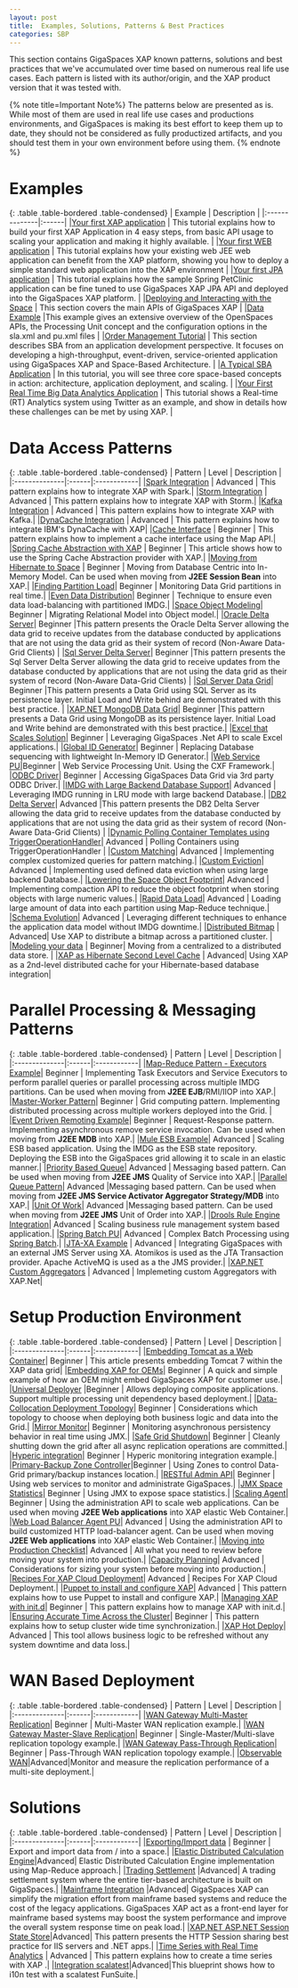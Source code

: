 ```yaml
---
layout: post
title:  Examples, Solutions, Patterns & Best Practices
categories: SBP
---
```


This section contains GigaSpaces XAP known patterns, solutions and best practices that we've accumulated over time based on numerous real life use cases. Each pattern is listed with its author/origin, and the XAP product version that it was tested with.

{% note title=Important Note%}
The patterns below are presented as is. While most of them are used in real life use cases and productions environments, and GigaSpaces is making its best effort to keep them up to date, they should not be considered as fully productized artifacts, and you should test them in your own environment before using them.
{% endnote %}


# Examples

{: .table .table-bordered .table-condensed}
| Example | Description |
|:--------------|:------|
|[<nobr>Your first XAP application</nobr>](./first-xap-app.html) |  This tutorial explains how to build your first XAP Application in 4 easy steps, from basic API usage to scaling your application and making it highly available.  |
|[Your first WEB application](./first-web-app.html) | This tutorial explains how your existing web JEE web application can benefit from the XAP platform, showing you how to deploy a simple standard web application into the XAP environment  |
|[Your first JPA application](./first-jpa-app.html) | This tutorial explains how the sample Spring PetClinic application can be fine tuned to use GigaSpaces XAP JPA API and deployed into the GigaSpaces XAP platform. |
|[Deploying and Interacting with the Space](./deploying-and-interacting-with-the-space.html) | This section covers the main APIs of GigaSpaces XAP |
|[Data Example](./first-real-time-big-data-analytics-app.html) |This example gives an extensive overview of the OpenSpaces APIs, the Processing Unit concept and the configuration options in the sla.xml and pu.xml files |
|[Order Management Tutorial](./a-typical-sba-application.html) | This section describes SBA from an application development perspective. It focuses on developing a high-throughput, event-driven, service-oriented application using GigaSpaces XAP and Space-Based Architecture. |
|[A Typical SBA Application](./xap-order-management-tutorial.html) |  In this tutorial, you will see three core space-based concepts in action: architecture, application deployment, and scaling.  |
|[Your First Real Time Big Data Analytics Application](./first-real-time-big-data-analytics-app.html) | This tutorial shows  a Real-time (RT) Analytics system using Twitter as an example, and show in details how these challenges can be met by using   XAP.  |




# Data Access Patterns

{: .table .table-bordered .table-condensed}
| Pattern | Level | Description |
|:--------------|:------|:------------|
|[Spark Integration](./spark-integration.html) | Advanced | This pattern explains how to integrate XAP with Spark.|
|[Storm Integration](./storm-integration.html) | Advanced | This pattern explains how to integrate XAP with Storm.|
|[Kafka Integration](./kafka-integration.html) | Advanced | This pattern explains how to integrate XAP with Kafka.|
|[DynaCache Integration](./ibm-websphere-cache.html) | Advanced | This pattern explains how to integrate IBM's DynaCache with XAP|
|[Cache Interface](./cache-interface.html) | Beginner | This pattern explains how to implement a cache interface using the Map API.|
|[Spring Cache Abstraction with XAP](./spring-cache.html) | Beginner | This article shows how to use the Spring Cache Abstraction provider with   XAP.|
|[Moving from Hibernate to Space](./moving-from-hibernate-to-space.html) | Beginner | Moving from Database Centric into In-Memory Model. Can be used when moving from **J2EE Session Bean** into XAP.|
|[Finding Partition Load](./finding-partition-load.html)| Beginner | Monitoring Data Grid partitions in real time.|
|[Even Data Distribution](./even-data-distribution.html)| Beginner | Technique to ensure even data load-balancing with partitioned IMDG.|
|[Space Object Modeling](./space-object-modeling.html)| Beginner | Migrating Relational Model into Object model.|
|[Oracle Delta Server](./oracle-delta-server.html)| Beginner |This pattern presents the Oracle Delta Server allowing the data grid to receive updates from the database conducted by applications that are not using the data grid as their system of record (Non-Aware Data-Grid Clients) |
|[Sql Server Delta Server](./sqlserver-delta-server.html)| Beginner |This pattern presents the Sql Server Delta Server allowing the data grid to receive updates from the database conducted by applications that are not using the data grid as their system of record (Non-Aware Data-Grid Clients) |
|[Sql Server Data Grid](./sqlserver-datagrid.html)| Beginner |This pattern presents a Data Grid using SQL Server as its persistence layer. Initial Load and Write behind are demonstrated with this best practice. |
|[XAP.NET MongoDB Data Grid](./mongodb-datagrid.html)| Beginner |This pattern presents a Data Grid using MongoDB as its persistence layer. Initial Load and Write behind are demonstrated with this best practice.|
|[Excel that Scales Solution](./excel-that-scales-solution.html)| Beginner | Leveraging GigaSpaces .Net API to scale Excel applications.|
|[Global ID Generator](./global-id-generator.html)| Beginner | Replacing Database sequencing with lightweight In-Memory ID Generator.|
|[Web Service PU](./web-service-pu.html)|Beginner | Web Service Processing Unit. Using the CXF Framework.|
|[ODBC Driver](./odbc-driver.html)| Beginner | Accessing GigaSpaces Data Grid via 3rd party ODBC Driver.|
|[IMDG with Large Backend Database Support](./imdg-with-large-backend-database-support.html)| Advanced | Leveraging IMDG running in LRU mode with large backend Database.|
|[DB2 Delta Server](./db2-delta-server.html)| Advanced |This pattern presents the DB2 Delta Server allowing the data grid to receive updates from the database conducted by applications that are not using the data grid as their system of record (Non-Aware Data-Grid Clients) |
|[Dynamic Polling Container Templates using TriggerOperationHandler](./dynamic-polling-container-templates-using-triggeroperationhandler.html)| Advanced | Polling Containers using TriggerOperationHandler |
|[Custom Matching](./custom-matching.html)| Advanced | Implementing complex customized queries for pattern matching.|
|[Custom Eviction](./custom-eviction.html)| Advanced | Implementing used defined data eviction when using large backend Database.|
|[Lowering the Space Object Footprint](./lowering-the-space-object-footprint.html)| Advanced | Implementing compaction API to reduce the object footprint when storing objects with large numeric values.|
|[Rapid Data Load](./rapid-data-load.html)| Advanced | Loading large amount of data into each partition using Map-Reduce technique.|
|[Schema Evolution](./schema-evolution.html)| Advanced | Leveraging different techniques to enhance the application data model without IMDG downtime.|
|[Distributed Bitmap](./distributed-bitmap.html) | Advanced| Use XAP to distribute a bitmap across a partitioned cluster. |
|[Modeling your data](./modeling-your-data.html) | Beginner| Moving from a centralized to a distributed data store. |
|[XAP as Hibernate Second Level Cache](./gigaspaces-for-hibernate-orm-users.html) | Advanced| Using XAP as a 2nd-level distributed cache for your Hibernate-based database integration|



# Parallel Processing & Messaging Patterns

{: .table .table-bordered .table-condensed}
| Pattern | Level | Description |
|:--------------|:------|:------------|
|[Map-Reduce Pattern - Executors Example](./map-reduce-pattern---executors-example.html)| Beginner | Implementing Task Executors and Service Executors to perform parallel queries or parallel processing across multiple IMDG partitions. Can be used when moving from **J2EE EJB**/RMI/IIOP into XAP.|
|[Master-Worker Pattern](./master-worker-pattern.html)| Beginner | Grid computing pattern. Implementing distributed processing across multiple workers deployed into the Grid. |
|[Event Driven Remoting Example](./event-driven-remoting-example.html)| Beginner | Request-Response pattern. Implementing asynchronous remove service invocation. Can be used when moving from **J2EE MDB** into XAP.|
|[Mule ESB Example](./mule-esb-example.html)| Advanced | Scaling ESB based application. Using the IMDG as the ESB state repository. Deploying the ESB into the GigaSpaces grid allowing it to scale in an elastic manner.|
|[Priority Based Queue](./priority-based-queue.html)| Advanced | Messaging based pattern. Can be used when moving from **J2EE JMS** Quality of Service into XAP.|
|[Parallel Queue Pattern](./parallel-queue-pattern.html)| Advanced |Messaging based pattern. Can be used when moving from **J2EE JMS Service Activator Aggregator Strategy/MDB** into XAP.|
|[Unit Of Work](./unit-of-work.html)| Advanced |Messaging based pattern. Can be used when moving from **J2EE JMS** Unit of Order into XAP.|
|[Drools Rule Engine Integration](./xap-drools-integration.html)| Advanced | Scaling business rule management system based application.|
|[Spring Batch PU](./spring-batch-pu.html)| Advanced | Complex Batch Processing using [Spring Batch](http://static.springsource.org/spring-batch).|
|[JTA-XA Example](./jta-xa-example.html) | Advanced | Integrating GigaSpaces with an external JMS Server using XA. Atomikos is used as the JTA Transaction provider. Apache ActiveMQ is used as a the JMS provider.|
|[XAP.NET Custom Aggregators](./aggregators.html) | Advanced | Implemeting custom Aggregators with XAP.Net|


# Setup Production Environment

{: .table .table-bordered .table-condensed}
| Pattern | Level | Description |
|:--------------|:------|:------------|
|[Embedding Tomcat as a Web Container](./tomcat-pu.html)| Beginner | This article presents embedding Tomcat 7 within the XAP data grid|
|[Embedding XAP for OEMs](./embedding-xap-for-oems.html)| Beginner | A quick and simple example of how an OEM might embed GigaSpaces XAP for customer use.|
|[Universal Deployer](./universal-deployer.html) |Beginner | Allows deploying composite applications. Support multiple processing unit dependency based deployment.|
|[Data-Collocation Deployment Topology](./data-collocation-deployment-topology.html)| Beginner | Considerations which topology to choose when deploying both business logic and data into the Grid.|
|[Mirror Monitor](./mirror-monitor.html)| Beginner | Monitoring asynchronous persistency behavior in real time using JMX.|
|[Safe Grid Shutdown](./safe-grid-shutdown.html)| Beginner | Cleanly shutting down the grid after all async replication operations are committed.|
|[Hyperic integration](./hyperic-integration.html)| Beginner | Hyperic monitoring integration example.|
|[Primary-Backup Zone Controller](./primary-backup-zone-controller.html)|Beginner | Using Zones to control Data-Grid primary/backup instances location.|
|[RESTful Admin API](http://www.openspaces.org/display/RES/Project+Documentation)| Beginner | Using web services to monitor and administrate GigaSpaces.|
|[JMX Space Statistics](./jmx-space-statistics.html)| Beginner | Using JMX to expose space statistics.|
|[Scaling Agent](./scaling-agent.html)| Beginner | Using the administration API to scale web applications. Can be used when moving **J2EE Web applications** into XAP elastic Web Container.|
|[Web Load Balancer Agent PU](./web-load-balancer-agent-pu.html)| Advanced | Using the administration API to build customized HTTP load-balancer agent. Can be used when moving **J2EE Web applications** into XAP elastic Web Container.|
|[Moving into Production Checklist](./moving-into-production-checklist.html)| Advanced | All what you need to review before moving your system into production.|
|[Capacity Planning](./capacity-planning.html)| Advanced | Considerations for sizing your system before moving into production.|
|[Recipes For XAP Cloud Deployment](./automated-xap-deployment-with-cloudify.html)| Advanced | Recipes For XAP Cloud Deployment.|
|[Puppet to install and configure XAP](./puppet-xap-module.html)| Advanced | This pattern explains how to use Puppet to install and configure XAP.|
|[Managing XAP with init.d](./initd.html)| Beginner | This pattern explains how to manage XAP with init.d.|
|[Ensuring Accurate Time Across the Cluster](./cluster-time-sync.html)| Beginner | This pattern explains how to setup cluster wide time synchronization.|
|[XAP Hot Deploy](./xap-hot-deploy.html)| Advanced | This tool allows business logic to be refreshed without any system downtime and data loss.|






# WAN Based Deployment

{: .table .table-bordered .table-condensed}
| Pattern | Level | Description |
|:--------------|:------|:------------|
|[WAN Gateway Multi-Master Replication](./wan-replication-gateway.html)| Beginner | Multi-Master WAN replication example.|
|[WAN Gateway Master-Slave Replication](./wan-gateway-master-slave-replication.html)| Beginner | Single-Master/Multi-slave replication topology example.|
|[WAN Gateway Pass-Through Replication](./wan-gateway-pass-through-replication.html)| Beginner | Pass-Through WAN replication topology example.|
|[Observable WAN](./observable-wan.html)|Advanced|Monitor and measure the replication performance of a multi-site deployment.|


# Solutions

{: .table .table-bordered .table-condensed}
| Pattern | Level | Description |
|:--------------|:------|:------------|
|[Exporting/Import data](./export-import-tool.html) | Beginner | Export and import data from / into a space.|
|[Elastic Distributed Calculation Engine](./elastic-distributed-calculation-engine.html)|Advanced| Elastic Distributed Calculation Engine implementation using Map-Reduce approach.|
|[Trading Settlement](./trading-settlement.html) |Advanced| A trading settlement system where the entire tier-based architecture is built on GigaSpaces.|
|[Mainframe Integration](./mainframe-integration.html) |Advanced| GigaSpaces XAP can simplify the migration effort from mainframe based systems and reduce the cost of the legacy applications. GigaSpaces XAP act as a front-end layer for mainframe based systems may boost the system performance and improve the overall system response time on peak load.|
|[XAP.NET ASP.NET Session State Store](./dotnet-session-store.html)|Advanced| This pattern presents the HTTP Session sharing best practice for IIS servers and .NET apps.|
|[Time Series with Real Time Analytics](./time-series.html) | Advanced | This pattern explains how to create a time series with XAP .|
|[Integration scalatest](./i10n-scalatest.html)|Advanced|This blueprint shows how to i10n test with a scalatest FunSuite.|
